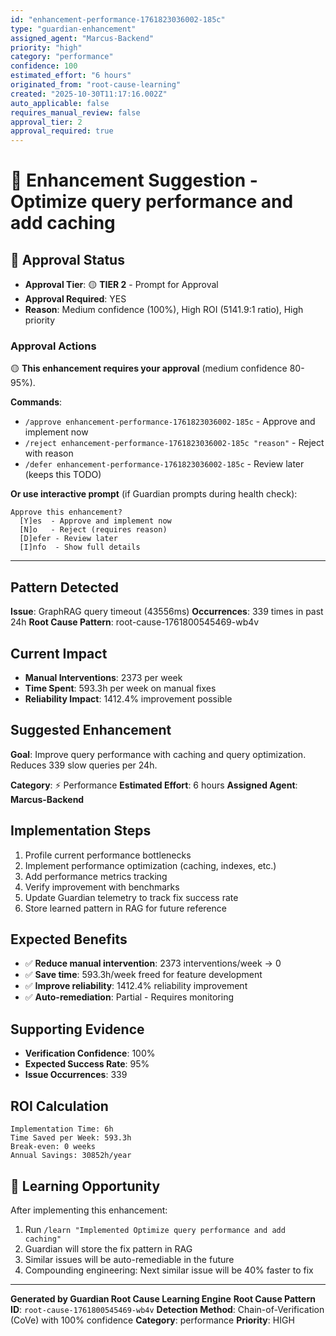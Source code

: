 ```yaml
---
id: "enhancement-performance-1761823036002-185c"
type: "guardian-enhancement"
assigned_agent: "Marcus-Backend"
priority: "high"
category: "performance"
confidence: 100
estimated_effort: "6 hours"
originated_from: "root-cause-learning"
created: "2025-10-30T11:17:16.002Z"
auto_applicable: false
requires_manual_review: false
approval_tier: 2
approval_required: true
---
```


# 🚀 Enhancement Suggestion - Optimize query performance and add caching

## 🔐 Approval Status

- **Approval Tier**: 🟡 **TIER 2** - Prompt for Approval
- **Approval Required**: YES
- **Reason**: Medium confidence (100%), High ROI (5141.9:1 ratio), High priority

### Approval Actions

🟡 **This enhancement requires your approval** (medium confidence 80-95%).

**Commands**:
- `/approve enhancement-performance-1761823036002-185c` - Approve and implement now
- `/reject enhancement-performance-1761823036002-185c "reason"` - Reject with reason
- `/defer enhancement-performance-1761823036002-185c` - Review later (keeps this TODO)

**Or use interactive prompt** (if Guardian prompts during health check):
```
Approve this enhancement?
  [Y]es  - Approve and implement now
  [N]o   - Reject (requires reason)
  [D]efer - Review later
  [I]nfo  - Show full details
```

---

## Pattern Detected

**Issue**: GraphRAG query timeout (43556ms)
**Occurrences**: 339 times in past 24h
**Root Cause Pattern**: root-cause-1761800545469-wb4v

## Current Impact

- **Manual Interventions**: 2373 per week
- **Time Spent**: 593.3h per week on manual fixes
- **Reliability Impact**: 1412.4% improvement possible

## Suggested Enhancement

**Goal**: Improve query performance with caching and query optimization. Reduces 339 slow queries per 24h.

**Category**: ⚡ Performance
**Estimated Effort**: 6 hours
**Assigned Agent**: **Marcus-Backend**

## Implementation Steps

1. Profile current performance bottlenecks
2. Implement performance optimization (caching, indexes, etc.)
3. Add performance metrics tracking
4. Verify improvement with benchmarks
5. Update Guardian telemetry to track fix success rate
6. Store learned pattern in RAG for future reference

## Expected Benefits

- ✅ **Reduce manual intervention**: 2373 interventions/week → 0
- ✅ **Save time**: 593.3h/week freed for feature development
- ✅ **Improve reliability**: 1412.4% reliability improvement
- ✅ **Auto-remediation**: Partial - Requires monitoring

## Supporting Evidence

- **Verification Confidence**: 100%
- **Expected Success Rate**: 95%
- **Issue Occurrences**: 339

## ROI Calculation

```
Implementation Time: 6h
Time Saved per Week: 593.3h
Break-even: 0 weeks
Annual Savings: 30852h/year
```

## 🧠 Learning Opportunity

After implementing this enhancement:

1. Run `/learn "Implemented Optimize query performance and add caching"`
2. Guardian will store the fix pattern in RAG
3. Similar issues will be auto-remediable in the future
4. Compounding engineering: Next similar issue will be 40% faster to fix

---

**Generated by Guardian Root Cause Learning Engine**
**Root Cause Pattern ID**: `root-cause-1761800545469-wb4v`
**Detection Method**: Chain-of-Verification (CoVe) with 100% confidence
**Category**: performance
**Priority**: HIGH